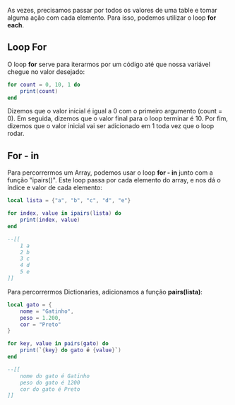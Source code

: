 As vezes, precisamos passar por todos os valores de uma table e tomar alguma ação com cada elemento. Para isso, podemos utilizar o loop **for each**.

## Loop For

O loop **for** serve para iterarmos por um código até que nossa variável chegue no valor desejado:

```lua
for count = 0, 10, 1 do
	print(count)
end
```

Dizemos que o valor inicial é igual a 0 com o primeiro argumento (count = 0).
Em seguida, dizemos que o valor final para o loop terminar é 10.
Por fim, dizemos que o valor inicial vai ser adicionado em 1 toda vez que o loop rodar.

## For - in

Para percorrermos um Array, podemos usar o loop **for - in** junto com a função "ipairs()". Este loop passa por cada elemento do array, e nos dá o índice e valor de cada elemento:

```lua
local lista = {"a", "b", "c", "d", "e"}

for index, value in ipairs(lista) do
	print(index, value)
end

--[[
	1 a
	2 b 
	3 c
	4 d
	5 e
]]
```

Para percorrermos Dictionaries, adicionamos a função **pairs(lista)**:

```lua
local gato = {
	nome = "Gatinho",
	peso = 1.200,
	cor = "Preto"
}

for key, value in pairs(gato) do
	print(`{key} do gato é {value}`)
end

--[[
	nome do gato é Gatinho
	peso do gato é 1200
	cor do gato é Preto
]]
```